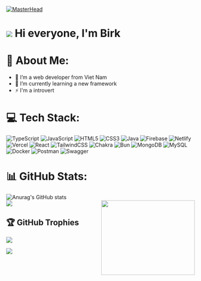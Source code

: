 [![MasterHead](https://user-images.githubusercontent.com/10498744/210012254-234538ff-d198-48aa-8964-37e6fd45d227.gif)](https:github.com/baonguyen130402)
# ![](https://user-images.githubusercontent.com/18350557/176309783-0785949b-9127-417c-8b55-ab5a4333674e.gif) Hi everyone, I'm Birk

# 💫 About Me:
 * 🔭 I’m a web developer from Viet Nam<br>
 * 🌱 I’m currently learning a new framework<br>
 * ⚡ I'm a introvert 

# 💻 Tech Stack:
![TypeScript](https://img.shields.io/badge/typescript-%23007ACC.svg?style=for-the-badge&logo=typescript&logoColor=white) ![JavaScript](https://img.shields.io/badge/javascript-%23323330.svg?style=for-the-badge&logo=javascript&logoColor=%23F7DF1E) ![HTML5](https://img.shields.io/badge/html5-%23E34F26.svg?style=for-the-badge&logo=html5&logoColor=white) ![CSS3](https://img.shields.io/badge/css3-%231572B6.svg?style=for-the-badge&logo=css3&logoColor=white) ![Java](https://img.shields.io/badge/java-%23ED8B00.svg?style=for-the-badge&logo=openjdk&logoColor=white) ![Firebase](https://img.shields.io/badge/firebase-%23039BE5.svg?style=for-the-badge&logo=firebase) ![Netlify](https://img.shields.io/badge/netlify-%23000000.svg?style=for-the-badge&logo=netlify&logoColor=#00C7B7) ![Vercel](https://img.shields.io/badge/vercel-%23000000.svg?style=for-the-badge&logo=vercel&logoColor=white) ![React](https://img.shields.io/badge/react-%2320232a.svg?style=for-the-badge&logo=react&logoColor=%2361DAFB) ![TailwindCSS](https://img.shields.io/badge/tailwindcss-%2338B2AC.svg?style=for-the-badge&logo=tailwind-css&logoColor=white) ![Chakra](https://img.shields.io/badge/chakra-%234ED1C5.svg?style=for-the-badge&logo=chakraui&logoColor=white) ![Bun](https://img.shields.io/badge/Bun-%23000000.svg?style=for-the-badge&logo=bun&logoColor=white) ![MongoDB](https://img.shields.io/badge/MongoDB-%234ea94b.svg?style=for-the-badge&logo=mongodb&logoColor=white) ![MySQL](https://img.shields.io/badge/mysql-4479A1.svg?style=for-the-badge&logo=mysql&logoColor=white) ![Docker](https://img.shields.io/badge/docker-%230db7ed.svg?style=for-the-badge&logo=docker&logoColor=white) ![Postman](https://img.shields.io/badge/Postman-FF6C37?style=for-the-badge&logo=postman&logoColor=white) ![Swagger](https://img.shields.io/badge/-Swagger-%23Clojure?style=for-the-badge&logo=swagger&logoColor=white)

# 📊 GitHub Stats:
![Anurag's GitHub stats](https://github-readme-stats.vercel.app/api?username=baonguyen130402&show_icons=true&theme=transparent) <br/>
![](https://github-readme-stats.vercel.app/api/top-langs/?username=baonguyen130402&theme=transparent&hide_border=false&include_all_commits=false&count_private=false&layout=compact)
<img style="width: 250px; height: 200px;" align="right" src="https://media.giphy.com/media/10IEUy0f5V3WLu/giphy.gif" />

## 🏆 GitHub Trophies
![](https://github-profile-trophy.vercel.app/?username=baonguyen130402&theme=one_dark_pro&no-frame=false&no-bg=true&margin-w=4)

[![](https://visitcount.itsvg.in/api?id=baonguyen130402&icon=0&color=0)](https://visitcount.itsvg.in)
